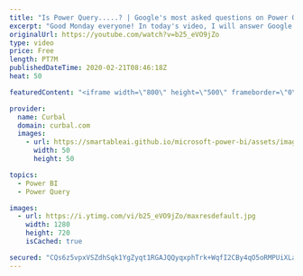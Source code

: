 ```yaml
---
title: "Is Power Query.....? | Google's most asked questions on Power Query"
excerpt: "Good Monday everyone! In today's video, I will answer Google most asked questions on Power Query. Enjoy!  Keynotes 00:16 Is power query free? 01:00 Is power query available in Excel 2010? 01:30 Is power query available for mac? 01:50 Is power query an ETL tool? 02:20 Is power query case sensitive? 02:50"
originalUrl: https://youtube.com/watch?v=b25_eVO9jZo
type: video
price: Free
length: PT7M
publishedDateTime: 2020-02-21T08:46:18Z
heat: 50

featuredContent: "<iframe width=\"800\" height=\"500\" frameborder=\"0\" src=\"https://www.youtube.com/embed/b25_eVO9jZo\" allow=\"accelerometer; autoplay; encrypted-media; gyroscope; picture-in-picture\" allowfullscreen></iframe>"

provider:
  name: Curbal
  domain: curbal.com
  images:
    - url: https://smartableai.github.io/microsoft-power-bi/assets/images/organizations/curbal.com-50x50.jpg
      width: 50
      height: 50

topics:
  - Power BI
  - Power Query

images:
  - url: https://i.ytimg.com/vi/b25_eVO9jZo/maxresdefault.jpg
    width: 1280
    height: 720
    isCached: true

secured: "CQs6z5vpxVSZdhSqk1YgZyqt1RGAJQQyqxphTrk+WqfI2CBy4qO5oRMPUiXLagUtuoRLcbvJlOVfFy/QEDV3B11JXVqDd1Uj32gUWcl+Xp3/sKHO+/CnM4WpqucRsmG51sOV1AcpnSZUoKmXgIfVqyBSKXk+k23d2wC9ZajCm3+/iMJKLPQrMIPJaLDjhMog+hi6B00sD5XE5stXL2pqPbJMKGc12YUOGOEcTQXWl6Z6iIsrTHcFhC8Q9laCs2M56Gy6DSR5kgUKSYKnbSYRV7Dl23iTZvOozUWLtnF4HEo10eXmAHj+LrOFUq6X92b8TZom6f4zDFzPnKoR3oYt3wJGkzBJbIiDBY574HUZ8tES+2RfTNNfce+7x5auLkIkwB5YcLD6TLcHRAGFNo5r9EUmL3pLaWUqjHpqbuZ7XXI=;wJqG7496/hWTpepN5nx/jA=="
---
```


